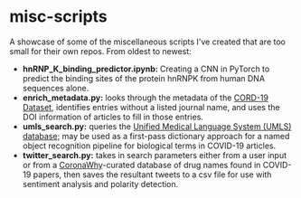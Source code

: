 # misc-scripts
A showcase of some of the miscellaneous scripts I've created that are too small for their own repos. From oldest to newest:

  - **hnRNP_K_binding_predictor.ipynb:** Creating a CNN in PyTorch to predict the binding sites of the protein hnRNPK from human DNA sequences alone.
  - **enrich_metadata.py:** looks through the metadata of the [CORD-19 Dataset](https://www.kaggle.com/allen-institute-for-ai/CORD-19-research-challenge), identifies entries without a listed journal name, and uses the DOI information of articles to fill in those entries.
  - **umls_search.py:** queries the [Unified Medical Language System (UMLS) database](https://www.nlm.nih.gov/research/umls/index.html); may be used as a first-pass dictionary approach for a named object recognition pipeline for biological terms in COVID-19 articles.
  - **twitter_search.py:** takes in search parameters either from a user input or from a [CoronaWhy](coronawhy.org)-curated database of drug names found in COVID-19 papers, then saves the resultant tweets to a csv file for use with sentiment analysis and polarity detection. 
